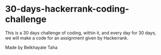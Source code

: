 # 30-days-hackerrank-coding-challenge
This is a 30 days challenge of coding, within it, and every day for 30 days, we will make a code for an assignment given by Hackerrank.

Made by Belkhayate Taha
